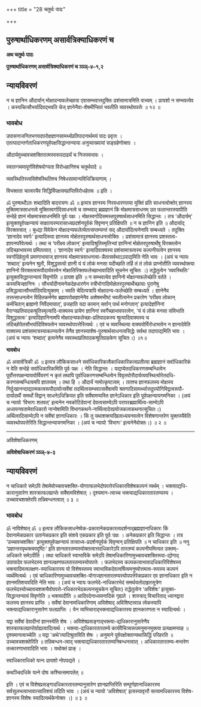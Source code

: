+++
title = "28 चतुर्थः पादः"

+++


## पुरुषार्थाधिकरणम् असार्वत्रिक्याधिकरणं च

**अथ चतुर्थः पादः**

**पुरुषार्थाधिकरणम् असार्वत्रिक्याधिकरणं च ञ्ञ्ञ्–४–१,२**

## **न्यायविवरणं**

न च ज्ञानिन औदार्यान् मोक्षादन्यफलेच्छाया एवासम्भवात्तदुक्तिः प्रशंसामात्रमिति वाच्यम् । प्रायशो न सम्भवत्येव । कस्यचित्सौभर्यादिवद्भवति चेज् ज्ञानेनैवा-शेषमीप्सितं भवतीति व्यवस्थोपपत्तेः ॥ १२ ॥

### **भावबोध**

उपासनाजनितभगवदपरोक्षज्ञानसामर्थ्यप्रतिपादनार्थमयं पादः प्रवृत्तः । एतत्पादान्तर्गताधिकरणपूर्वपक्षसिद्धान्तन्याया अनुव्याख्यायां सङ्ग्रहेणोक्ताः ।

औदार्यमुच्चावचशक्तिरात्मस्वरूपदार्ढ्यं च निजस्वभावः ।

स्वातन्त्र्यमापूर्णविशेषयोग्यता विरोधहानिश्च चतुर्थपादे ॥

व्यवस्थितिस्त्वविशेषस्थितिश्च निषेधसामान्यविधिक्रियाणाम् ।

विभक्तता चात्वरयैव सिद्धिर्विपक्षसम्प्राप्तिविरोधहेतवः ॥ इति ।

ॐ पुरुषार्थोऽतः शब्दादिति बादरायणः ॐ ॥ इत्यत्र ज्ञानस्य निरवधारणतया मुक्तिं प्रति साधनत्वोक्तेर् ज्ञानस्य मुक्तिमात्रसाधनत्वे मुक्तिस्वर्गादिसाधनत्वे च सम्भवाद् ब्रह्मज्ञानं किं मोक्षमात्रसाधनम् उत फलान्तरस्यापीति सन्देहे ज्ञानं मोक्षमात्रसाधनमिति पूर्वः पक्षः । मोक्षस्वर्गादिसमस्तपुरुषार्थसाधनमिति सिद्धान्तः । तत्र ‘औदार्यम्’ इत्युक्तपूर्वपक्षन्यायं साक्षात्परम्परासाध्यप्रदर्शनपूर्वकं विवृण्वन् प्रतिक्षिपति ॥ न च ज्ञानिन इति ॥ औदार्याद् विरक्तत्वात् । बुध्द्या विवेकेन मोक्षादन्यफलेत्येतत्सप्तम्यन्तं सद् औदार्यादित्यनेनापि सम्बध्यते । तदुक्तिः ‘ज्ञानादेव स्वर्गः’ इत्यादिरूपा ज्ञानस्य मोक्षेतरपुरुषार्थसाधनत्वोक्तिः । प्रशंसामात्रं ज्ञानस्य प्रशस्तत्व-ज्ञापनपरैवेत्यर्थः । तथा च ‘परीक्ष्य लोकान्’ इत्यादिश्रुतिस्मृतिभ्यां ज्ञानिनां मोक्षेतरपुरुषार्थेषु विरक्तत्वेन तदिच्छाभावस्य प्रमितत्वात् । ‘ज्ञानादेव स्वर्गः’ इत्यादिवाक्यस्य प्रशंसामात्रत्वस्य कल्पनीयत्वेन ज्ञानस्य स्वर्गादिहेतुत्वे प्रमाणाभावाज् ज्ञानस्य मोक्षमात्रसाधनत्वा-न्नैतत्सर्वथाऽऽपाद्यमिति नेति भावः । (अयं च न्यायः ‘शब्दात्’ इत्यनेन श्रुतौ, विशुद्धसत्वो ज्ञानी यं यं लोकं मनसा यदीच्छति तर्हि तं तं लोकं प्राप्नोतीति व्यवस्थोक्त्या ज्ञानिनो विरक्तत्वरूपौदार्यवत्त्वेन मोक्षातिरिक्तफलेच्छाभावादिति सूचनेन सूचितः ।) तद्धेतुत्वेन ‘व्यवस्थितिः’ इत्युक्तसिद्धान्तन्यायं विवृणोति ॥ प्रायश इति ॥ न सम्भवत्येव ज्ञानिनो मोक्षान्यफलेच्छेति वर्तते । कस्यचिज्ज्ञानिनः । सौभर्यादीनामनेकदेहधारणेन स्त्रीभोगादिमोक्षेतरपुरुषार्थेच्छायाः पुराणेषु प्रसिद्धत्वात्सौभर्यादिवदित्युक्तम् । भवति चेदित्यत्रापि मोक्षादन्य-फलेच्छेति सम्बध्यते । ज्ञानेनैव तत्तत्साधनत्वेन विहितकर्मणेव ब्रह्मापरोक्षज्ञानेनैव अशेषमभीष्टं भवतीत्यनेन प्रकारेण ‘परीक्ष्य लोकान् कर्मचितान् ब्राह्मणो निर्वेदमायात्’, प्रजहाति यदा कामान् सर्वान् पार्थ मनोगतान्’ इत्यादेर्ज्ञानिनां वैराग्यप्रतिपादकश्रुतिस्मृत्यादि-वाक्यस्य प्रायेण ज्ञानिनां स्वर्गेच्छाभावपरत्वेन, ‘यं यं लोकं मनसा संविभाति विशुद्धसत्वः’ इत्यादिज्ञानिनामपि मोक्षादन्यफलेच्छा-प्रतिपादकस्य श्रुत्यादिवाक्यस्य च तदिच्छोपेतसौभर्यादिविषयत्वेन व्यवस्थोपपत्तेरित्यर्थः । एवं च व्यवस्थित्या वाक्ययोर्विरोधाभावेन न ज्ञानादेवेति वाक्यस्य प्रशंसामात्रस्याकल्प्यत्वेन तेनैव ज्ञानस्याशेष-पुरुषार्थसाधनत्वसिद्धेः सर्वथा तदापाद्यमिति भावः । (अयं च न्यायः ‘शब्दात्’ इत्यनेनैव व्यवस्थाप्रतिपादकश्रुतिग्राहकेण सूचितः।) ॥१॥

**भावबोध**

ॐ असार्वत्रिकी ॐ ॥ इत्यत्र लौकिकसाधने सर्वाधिकारिकत्वैकाधिकारिकत्वप्रतीत्या ब्रह्मज्ञानं सर्वाधिकारिकं न वेति सन्देहे सर्वाधिकारिकमिति पूर्वः पक्षः । नेति सिद्धान्तः । यद्यप्येतदधिकरणसम्बन्धित्वेन पूर्वोत्तरपक्षन्याययोर्विवरणं न कृतं तथापि पूर्वाधिकरणसम्बन्धित्वेन विवृतयोरौदार्यव्यवस्थित्योरेतदधि-करणसम्बन्धित्वमपि ज्ञातव्यम् । तथा हि । औदार्यं नामोत्कृष्टत्वम् । ततश्च ज्ञानफलस्य मोक्षस्य निर्दुःखानन्दाद्यात्मकत्वरूपौदार्यात्सर्वेषां तदर्थित्वसम्भवात्सर्वेषामपि श्रवणादिसामर्थ्यात्तदुपयोगिविद्वत्वरूपौ-दार्यादर्थी समर्थो विद्वान् साधनेऽधिक्रियत इति सर्वेषामप्यस्ति ज्ञानेऽधिकार इति पूर्वपक्षन्यायगमनिका । (अयं च न्यायो ‘विभागः शतवत्’ इत्यनेन नवकोटिदेवानां देवत्वसाम्येऽपि परापरब्रह्मार्थित्व-साम्येऽपि अध्ययनवतामेवाधिकारो नान्येषामिति विभागकथने-नार्थित्वादेरप्रयोजकत्वकथनात्सूचितः।) अर्थित्वादिसाम्येऽपि न सर्वेषां ज्ञानाधिकारः । किं तु यथाशक्त्यखिलाध्ययनवत्वेन विशेषणान्तरेण युक्तस्यैवेति व्यवस्थोपपत्तेरिति सिद्धान्तन्यायगमनिका । (अयं च न्यायो ‘विभागः’ इत्यनेनैवोक्तः।) ॥ २ ॥

------------------------------------------------------------------------

अविशेषाधिकरणम्

**अविशेषाधिकरणं ञ्ञ्ञ्–४–३**

## **न्यायविवरणं**

न चाधिकारे समेऽपि तेषामेवोच्चावचशक्ति-योगात्फलभेदोपपत्तेरधिकारविशेषकल्पनं व्यर्थम् । भक्त्याद्यधि-कारानुसारेण शास्त्रात्फलप्राप्तेः सर्वेषामविशेषात् । दृश्यमान-त्वाच्च भक्त्याद्यधिकारतारतम्यस्य । उच्चावचशक्तेरपि तन्निबन्धनत्वात् ॥ ३ ॥

### **भावबोध**

ॐ नाविशेषात् ॐ ॥ इत्यत्र लौकिकसाधनेष्वेक-प्रकारानेकप्रकारत्वदर्शनाद्ब्रह्मज्ञानाधिकारः किं देवानामेकप्रकार उतानेकप्रकार इति संशये एकप्रकार इति पूर्वः पक्षः । अनेकप्रकार इति सिद्धान्तः । तत्र ‘उच्चावचशक्तिः’ इत्युक्तपूर्वपक्षन्यायं तत्साध्य-प्रदर्शनपूर्वकं विवृण्वन् प्रतिक्षिपति ॥ न चाधिकार इति ॥ ननु ‘प्रज्ञान्तरपृथक्त्ववद्दृष्टिः’ इति ज्ञानतारतम्यस्योक्तत्वात्तदधिकारेऽपि तारतम्यं कल्पनीयमित्यत उक्तम्– अधिकारे समेऽपीति । तथा चाधिकारे स्वाभाविके समेऽपि तेषामधिकारिणामुच्चावचशक्तिरूपा-द्योगाद् उपायादेव फलभेदस्य ज्ञानलक्षणफलतारतम्यस्योपपत्तेः । फलभेदस्य कल्पकत्वाभावादधिकारिविशेषस्य भक्त्यादिमत्वलक्षण-स्याधिकारस्य यो विशेषस्तस्य स्वाभाविकदेवत्वर्षित्वमनुष्योत्तमत्व-रूपस्य कल्पनं व्यर्थमित्यर्थः । एवं चाधिकारिणामुच्चावचशक्ति-योगाज्ज्ञानतारतम्यस्योपपत्तेरेकप्रकार एव ज्ञानाधिकार इति न ज्ञानमतिशयवदिति नेति भावः । (अयं च न्यायः फलभेदे-नाधिकारभेदं समर्थयतोदाहृतसूत्रेण फलभेदस्योच्चावचशक्त्यैवोपपत्ते-रधिकारभेदकल्पनसूचकेन सूचितः) तद्धेतुत्वेन ‘अविशेषः’ इत्युक्त-सिद्धान्तन्यायं विवृणोति ॥ भक्त्यादीति ॥ आदिपदेनाध्ययनादिकं गृह्यते । शास्त्राद् विचारिताद् ध्यानद्वारा फलस्य ज्ञानस्य प्राप्तिः । सर्वेषां देवानामधिकारिणाम् अविशेषाद् अविशिष्टत्वान्न त्वेकस्यापि भक्त्याद्यधिकारानुसारेण फलप्राप्तिः । येन व्यभिचाराद्भक्त्याद्यधिकारस्य ज्ञानकारणता न स्यादित्यर्थः ।

यद्वा सर्वेषां देवादीनां ज्ञानस्येति शेषः । अविशेषप्रसङ्गाद्भक्त्या-द्यधिकारानुसारेणैव शास्त्रात्फलप्राप्तेर्ग्राह्यत्वादित्यर्थः । भक्त्या-द्यधिकारतारतम्ये कार्यवैचित्र्यरूपमनुमानमुक्त्वा प्रत्यक्षमप्याह ॥ दृश्यमानत्वाच्चेति ॥ यद्वा ‘अथे’त्यादिश्रुताविति शेषः । अनुमाने पूर्वपक्षोक्तान्यथासिद्धिं परिहरति ॥ उच्चावचशक्तेरिति ॥ तन्निबन्धन-त्वाद् भक्त्याद्यधिकारतारतम्यनिबन्धनत्वात् । अधिकारतारतम्य-मन्तरेण तत्कारणाभावादिति भावः । यथोक्तं प्राक् ।

स्वाधिकाराधिको यत्नः प्रायशो नोपपद्यते ।

कथञ्चिदधिके यत्ने दोषः कश्चित्समापतेत् ॥

इति । एवं च विशेषप्रसङ्गादधिकारतारतम्यानुसारेण ज्ञानप्राप्तिरिति सम्पूर्णज्ञानाधिकारस्य सर्वसुलभत्वाभावात्सातिशयं तदिति भावः । (अयं च न्यायो ‘अविशेषात्’ इत्यस्यावृत्तौ सत्यामधिकारस्य विशेष-ज्ञानस्य विशेषः स्यादित्यर्थकेनोक्तः ।) ॥ ३ ॥


